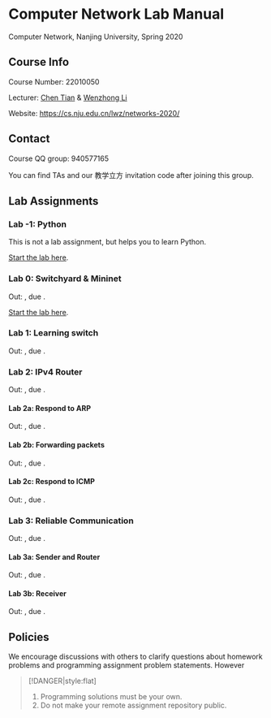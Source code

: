 # Computer Network Lab Manual

Computer Network, Nanjing University, Spring 2020

## Course Info

Course Number: 22010050

Lecturer: [Chen Tian](https://cs.nju.edu.cn/tianchen/) & [Wenzhong Li](https://cs.nju.edu.cn/lwz/)

Website: https://cs.nju.edu.cn/lwz/networks-2020/

## Contact

Course QQ group: 940577165

You can find TAs and our 教学立方 invitation code after joining this group.

## Lab Assignments

### Lab -1: Python

This is not a lab assignment, but helps you to learn Python.

[Start the lab here](./content/ch-1/lab--1.md).

### Lab 0: Switchyard & Mininet

Out: , due .

[Start the lab here](./content/ch00/lab-0.md).

### Lab 1: Learning switch

Out: , due .

### Lab 2: IPv4 Router

Out: , due .

#### Lab 2a: Respond to ARP

Out: , due .

#### Lab 2b: Forwarding packets

Out: , due .

#### Lab 2c: Respond to ICMP

Out: , due .

### Lab 3: Reliable Communication

Out: , due .

#### Lab 3a: Sender and Router

Out: , due .

#### Lab 3b: Receiver

Out: , due .

## Policies

We encourage discussions with others to clarify questions about homework problems and programming assignment problem statements. However

> [!DANGER|style:flat]
> 1. Programming solutions must be your own.
> 2. Do not make your remote assignment repository public.
